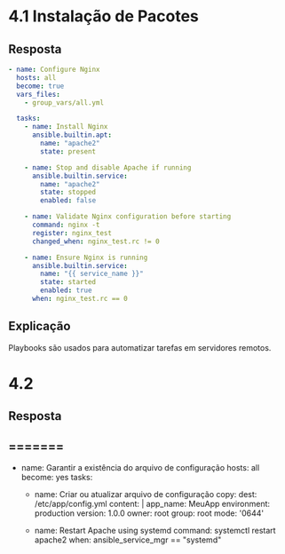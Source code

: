 # 4.1 Instalação de Pacotes

## Resposta

```yaml
- name: Configure Nginx
  hosts: all
  become: true
  vars_files:
    - group_vars/all.yml

  tasks:
    - name: Install Nginx
      ansible.builtin.apt:
        name: "apache2"
        state: present

    - name: Stop and disable Apache if running
      ansible.builtin.service:
        name: "apache2"
        state: stopped
        enabled: false

    - name: Validate Nginx configuration before starting
      command: nginx -t
      register: nginx_test
      changed_when: nginx_test.rc != 0

    - name: Ensure Nginx is running
      ansible.builtin.service:
        name: "{{ service_name }}"
        state: started
        enabled: true
      when: nginx_test.rc == 0
```

## Explicação
Playbooks são usados para automatizar tarefas em servidores remotos.

# 4.2

## Resposta
=======
---
- name: Garantir a existência do arquivo de configuração
  hosts: all
  become: yes
  tasks:
    - name: Criar ou atualizar arquivo de configuração
      copy:
        dest: /etc/app/config.yml
        content: |
          app_name: MeuApp
          environment: production
          version: 1.0.0
        owner: root
        group: root
        mode: '0644'
  
    - name: Restart Apache using systemd
      command: systemctl restart apache2
      when: ansible_service_mgr == "systemd"
